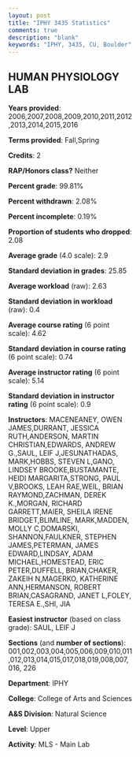 ```yaml
---
layout: post
title: "IPHY 3435 Statistics"
comments: true
description: "blank"
keywords: "IPHY, 3435, CU, Boulder"
--- 
```

<head>
<script src="https://ajax.googleapis.com/ajax/libs/jquery/2.1.3/jquery.min.js"></script>
<script src="https://dl.dropboxusercontent.com/s/pc42nxpaw1ea4o9/highcharts.js?dl=0"></script>
<!-- <script src="../assets/js/highcharts.js"></script> -->
<style type="text/css">@font-face {
	font-family: "Bebas Neue";
	src: url(https://www.filehosting.org/file/details/544349/BebasNeue%20Regular.otf) format("opentype");
	}
	h1.Bebas { 
		font-family: "Bebas Neue", Verdana, Tahoma;
	}
</style>
</head>
<body>
	<div id="container" style="float: right; width: 45%; height: 88%; margin-left: 2.5%; margin-right: 2.5%;"></div>
	<script language="JavaScript">
		$(document).ready(function() {
		var chart = {type: 'column'};
		var title = {text: 'Grade Distribution'};
		var xAxis = {categories: ['A','B','C','D','F'],crosshair: true};
		var yAxis = {min: 0,title: {text: 'Percentage'}};
		var tooltip = {headerFormat: '<center><b><span style="font-size:20px">{point.key}</span></b></center>',
		               pointFormat: '<td style="padding:0"><b>{point.y:.1f}%</b></td>',
		               footerFormat: '</table>',shared: true,useHTML: true};
		var plotOptions = {column: {pointPadding: 0.0,borderWidth: 0}};  
		var credits = {enabled: false};var series= [{name: 'Percent',data: [18.86,56.58,22.0,2.04,0.52,]}];
		var json = {};
		json.chart = chart;
		json.title = title;
		json.tooltip = tooltip;
		json.xAxis = xAxis;
		json.yAxis = yAxis;  
		json.series = series;
		json.plotOptions = plotOptions;  
		json.credits = credits;
		$('#container').highcharts(json);
	});
	</script>
</body>
			   
## HUMAN PHYSIOLOGY LAB

**Years provided**: 2006,2007,2008,2009,2010,2011,2012,2013,2014,2015,2016

**Terms provided**: Fall,Spring

**Credits**: 2

**RAP/Honors class?** Neither

**Percent grade**: 99.81%

**Percent withdrawn**: 2.08%

**Percent incomplete**: 0.19%

**Proportion of students who dropped**: 2.08

**Average grade** (4.0 scale): 2.9

**Standard deviation in grades**: 25.85

**Average workload** (raw): 2.63

**Standard deviation in workload** (raw): 0.4

**Average course rating** (6 point scale): 4.62

**Standard deviation in course rating** (6 point scale): 0.74

**Average instructor rating** (6 point scale): 5.14

**Standard deviation in instructor rating** (6 point scale): 0.9

**Instructors**: MACENEANEY, OWEN JAMES,DURRANT, JESSICA RUTH,ANDERSON, MARTIN CHRISTIAN,EDWARDS, ANDREW G.,SAUL, LEIF J,JESUNATHADAS, MARK,HOBBS, STEVEN L,GANO, LINDSEY BROOKE,BUSTAMANTE, HEIDI MARGARITA,STRONG, PAUL V,BROOKS, LEAH RAE,WEIL, BRIAN RAYMOND,ZACHMAN, DEREK K.,MORGAN, RICHARD GARRETT,MAIER, SHEILA IRENE BRIDGET,BLIMLINE, MARK,MADDEN, MOLLY C,DOMARSKI, SHANNON,FAULKNER, STEPHEN JAMES,PETERMAN, JAMES EDWARD,LINDSAY, ADAM MICHAEL,HOMESTEAD, ERIC PETER,DUFFELL, BRIAN,CHAKER, ZAKEIH N,MAGERKO, KATHERINE ANN,HERMANSON, ROBERT BRIAN,CASAGRAND, JANET L,FOLEY, TERESA E.,SHI, JIA

**Easiest instructor** (based on class grade): SAUL, LEIF J

**Sections** (and **number of sections**): 001,002,003,004,005,006,009,010,011,012,013,014,015,017,018,019,008,007,016, 226

**Department**: IPHY

**College**: College of Arts and Sciences

**A&S Division**: Natural Science

**Level**: Upper

**Activity**: MLS - Main Lab